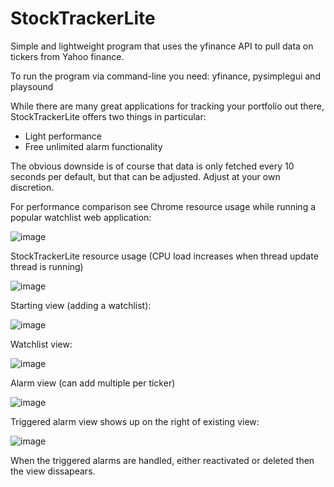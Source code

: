 # StockTrackerLite

Simple and lightweight program that uses the yfinance API to pull data on tickers from Yahoo finance. 

To run the program via command-line you need: yfinance, pysimplegui and playsound

While there are many great applications for tracking your portfolio out there, StockTrackerLite offers two things in particular:
* Light performance
* Free unlimited alarm functionality

The obvious downside is of course that data is only fetched every 10 seconds per default, but that can be adjusted. Adjust at your own discretion.

For performance comparison see Chrome resource usage while running a popular watchlist web application:

![image](https://user-images.githubusercontent.com/34237768/221692186-02c6a398-995b-48af-ae02-6342717aec70.png)

StockTrackerLite resource usage (CPU load increases when thread update thread is running)

![image](https://user-images.githubusercontent.com/34237768/221692450-b9bd7faf-f29e-4c2c-9b44-c5334190a98d.png)

Starting view (adding a watchlist):

![image](https://user-images.githubusercontent.com/34237768/221693135-752d1097-c41a-416b-8f5e-bc23c4c44115.png)

Watchlist view:

![image](https://user-images.githubusercontent.com/34237768/221693297-56b801d5-9197-4d18-8761-0fb85292bab3.png)

Alarm view (can add multiple per ticker)

![image](https://user-images.githubusercontent.com/34237768/221693878-c9c39893-6fa4-46c1-8255-1d763019dbdb.png)

Triggered alarm view shows up on the right of existing view:

![image](https://user-images.githubusercontent.com/34237768/221694076-4dcb7b29-b184-44a5-9aa0-82c7b6bc0f9b.png)

When the triggered alarms are handled, either reactivated or deleted then the view dissapears. 
